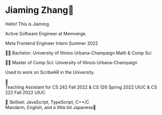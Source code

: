 # Jiaming Zhang:japanese_ogre:
Hello! This is Jiaming.

Active Software Engineer at Memverge.

Meta Frontend Engineer Intern Summer 2022

:technologist: Bachelor: University of Illinios Urbana-Champaign Math & Comp Sci

:man_technologist:	Master of Comp Sci: University of Illinois Urbana-Champaign

Used to work on ScribeAR in the University.

:coat:	
Teaching Assistant for CS 242 Fall 2022 & CS 126 Spring 2022 UIUC & CS 222 Fall 2022 UIUC<br>

:blue_book:
Skillset: JavaScript, TypeScript, C++/C<br>
Mandarin, English, and a little bit Japanese:shushing_face:	


